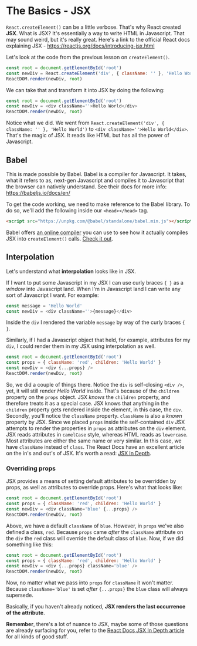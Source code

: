 # The Basics - JSX

`React.createElement()` can be a little verbose. That's why React created **JSX**. What is JSX? It's essentially a way to write HTML in Javascript. 
That may sound weird, but it's really great. Here's a link to the official React docs explaining JSX - https://reactjs.org/docs/introducing-jsx.html

Let's look at the code from the previous lesson on `createElement()`.

```javascript
const root = document.getElementById('root')
const newDiv = React.createElement('div', { className: '' }, 'Hello World')
ReactDOM.render(newDiv, root)
```

We can take that and transform it into JSX by doing the following:

```javascript
const root = document.getElementById('root')
const newDiv = <div className=''>Hello World</div>
ReactDOM.render(newDiv, root)
```

Notice what we did. We went from `React.createElement('div', { className: '' }, 'Hello World')` to `<div className=''>Hello World</div>`. That's the magic of JSX. It reads like HTML but has all the power of Javascript. 

## Babel

This is made possible by Babel. Babel is a compiler for Javascript. It takes, what it refers to as, next-gen Javascript and compiles it to Javascript that the browser can natively understand. See their docs for more info: https://babeljs.io/docs/en/

To get the code working, we need to make reference to the Babel library. To do so, we'll add the following inside our `<head></head>` tag.

```HTML
<script src="https://unpkg.com/@babel/standalone/babel.min.js"></script>
```

Babel offers [an online compiler](https://babeljs.io/repl/#?presets=react&code_lz=GYVwdgxgLglg9mABACwKYBt1wBQEpEDeAUIogE6pQhlIA8AJjAG4B8AEhlogO5xnr0AhLQD0jVgG4iAXyJA) you can use to see how it actually compiles JSX into `createElement()` calls. [Check it out](https://babeljs.io/repl/#?presets=react&code_lz=GYVwdgxgLglg9mABACwKYBt1wBQEpEDeAUIogE6pQhlIA8AJjAG4B8AEhlogO5xnr0AhLQD0jVgG4iAXyJA).

## Interpolation

Let's understand what **interpolation** looks like in JSX.

If I want to put some Javascript in my JSX I can use curly braces `{ }` as a *window* into Javascript land. When I'm in Javascript land I can write any sort of Javascript I want. For example:

```javascript
const message = 'Hello World'
const newDiv = <div className=''>{message}</div>
```

Inside the `div` I rendered the variable `message` by way of the curly braces `{ }`.

Similarly, if I had a Javascript object that held, for example, attributes for my `div`, I could render them in my JSX using interpolation as well.

```javascript
const root = document.getElementById('root')
const props = { className: 'red', children: 'Hello World' }
const newDiv = <div {...props} />
ReactDOM.render(newDiv, root)
```

So, we did a couple of things there. Notice the `div` is self-closing `<div />`, yet, it will still render *Hello World* inside. That's because of the `children` property on the `props` object. JSX *knows* the `children` property, and therefore treats it as a special case. JSX knows that anything in the `children` property gets rendered inside the element, in this case, the `div`. Secondly, you'll notice the `className` property. `className` is also a *known* property by JSX. Since we placed `props` inside the self-contained `div` JSX attempts to render the properties in `props` as attributes on the `div` element. JSX reads attributes in `camelCase` style, whereas HTML reads as `lowercase`. Most attributes are either the same name or very similar. In this case, we have `className` instead of `class`. The React Docs have an excellent article on the in's and out's of JSX. It's worth a read: [JSX In Depth](https://reactjs.org/docs/jsx-in-depth.html).

### Overriding props

JSX provides a means of setting default attributes to be overridden by props, as well as attributes to override props. Here's what that looks like:

```javascript
const root = document.getElementById('root')
const props = { className: 'red', children: 'Hello World' }
const newDiv = <div className='blue' {...props} />
ReactDOM.render(newDiv, root)
```

Above, we have a default `className` of `blue`. However, in `props` we've also defined a class, `red`. Because `props` came *after* the `className` attribute on the `div` the `red` class will override the default class of `blue`. Now, if we did something like this:

```javascript
const root = document.getElementById('root')
const props = { className: 'red', children: 'Hello World' }
const newDiv = <div {...props} className='blue' />
ReactDOM.render(newDiv, root)
```

Now, no matter what we pass into `props` for `className` it won't matter. Because `className='blue'` is set *after* `{...props}` the `blue` class will always supersede.

Basically, if you haven't already noticed, **JSX renders the last occurrence of the attribute**.

**Remember**, there's a lot of nuance to JSX, maybe some of those questions are already surfacing for you, refer to the [React Docs JSX In Depth article](https://reactjs.org/docs/jsx-in-depth.html) for all kinds of good stuff.